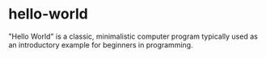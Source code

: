 # hello-world
"Hello World" is a classic, minimalistic computer program typically used as an introductory example for beginners in programming.
